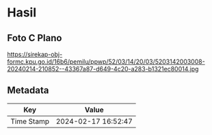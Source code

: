 # Hasil

## Foto C Plano

https://sirekap-obj-formc.kpu.go.id/16b6/pemilu/ppwp/52/03/14/20/03/5203142003008-20240214-210852--43367a87-d649-4c20-a283-b1321ec80014.jpg


## Metadata

| Key        | Value               |
| ---------- | ------------------- |
| Time Stamp | 2024-02-17 16:52:47 |



